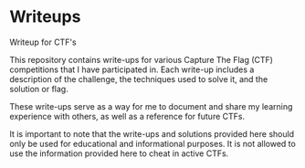 # Writeups
Writeup for CTF's

This repository contains write-ups for various Capture The Flag (CTF) competitions that I have participated in. Each write-up includes a description of the challenge, the techniques used to solve it, and the solution or flag.

These write-ups serve as a way for me to document and share my learning experience with others, as well as a reference for future CTFs.

It is important to note that the write-ups and solutions provided here should only be used for educational and informational purposes. It is not allowed to use the information provided here to cheat in active CTFs.
